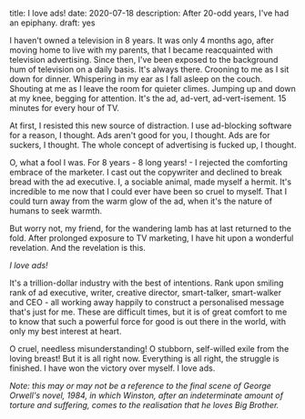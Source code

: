 title: I love ads!
date: 2020-07-18
description: After 20-odd years, I've had an epiphany.
draft: yes

I haven't owned a television in 8 years. It was only 4 months ago, after moving home to live with my parents, that I became reacquainted with television advertising. Since then, I've been exposed to the background hum of television on a daily basis. It's always there. Crooning to me as I sit down for dinner. Whispering in my ear as I fall asleep on the couch. Shouting at me as I leave the room for quieter climes. Jumping up and down at my knee, begging for attention. It's the ad, ad-vert, ad-vert-isement. 15 minutes for every hour of TV.

At first, I resisted this new source of distraction. I use ad-blocking software for a reason, I thought. Ads aren't good for you, I thought. Ads are for suckers, I thought. The whole concept of advertising is fucked up, I thought.

O, what a fool I was. For 8 years - 8 long years! - I rejected the comforting embrace of the marketer. I cast out the copywriter and declined to break bread with the ad executive. I, a sociable animal, made myself a hermit. It's incredible to me now that I could ever have been so cruel to myself. That I could turn away from the warm glow of the ad, when it's the nature of humans to seek warmth.

But worry not, my friend, for the wandering lamb has at last returned to the fold. After prolonged exposure to TV marketing, I have hit upon a wonderful revelation. And the revelation is this.

*I love ads!*

It's a trillion-dollar industry with the best of intentions. Rank upon smiling rank of ad executive, writer, creative director, smart-talker, smart-walker and CEO - all working away happily to construct a personalised message that's just for me. These are difficult times, but it is of great comfort to me to know that such a powerful force for good is out there in the world, with only my best interest at heart.

O cruel, needless misunderstanding! O stubborn, self-willed exile from the loving breast! But it is all right now. Everything is all right, the struggle is finished. I have won the victory over myself. I love ads.

*Note: this may or may not be a reference to the final scene of George Orwell's novel, 1984, in which Winston, after an indeterminate amount of torture and suffering, comes to the realisation that he loves Big Brother.*
